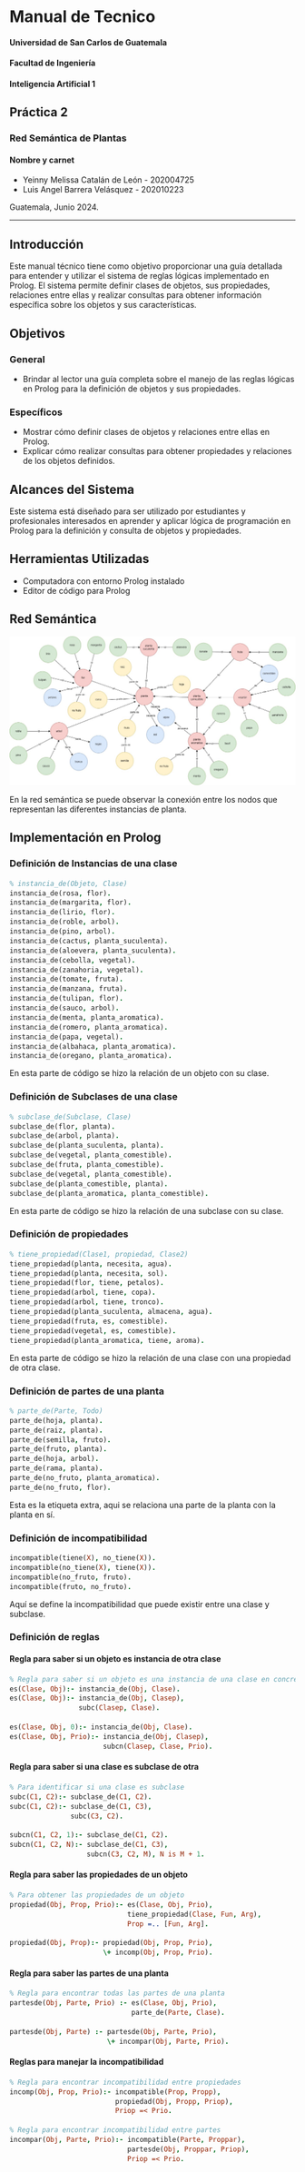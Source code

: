# Manual de Tecnico  
#### Universidad de San Carlos de Guatemala  
#### Facultad de Ingeniería  
#### Inteligencia Artificial 1  

## Práctica 2   
### Red Semántica de Plantas  

#### Nombre y carnet 
- Yeinny Melissa Catalán de León   - 202004725  
- Luis Angel Barrera Velásquez     - 202010223 

Guatemala, Junio 2024.  
___

## Introducción

Este manual técnico tiene como objetivo proporcionar una guía detallada para entender y utilizar el sistema de reglas lógicas implementado en Prolog. El sistema permite definir clases de objetos, sus propiedades, relaciones entre ellas y realizar consultas para obtener información específica sobre los objetos y sus características.

## Objetivos

### General

- Brindar al lector una guía completa sobre el manejo de las reglas lógicas en Prolog para la definición de objetos y sus propiedades.

### Específicos

- Mostrar cómo definir clases de objetos y relaciones entre ellas en Prolog.
- Explicar cómo realizar consultas para obtener propiedades y relaciones de los objetos definidos.

## Alcances del Sistema

Este sistema está diseñado para ser utilizado por estudiantes y profesionales interesados en aprender y aplicar lógica de programación en Prolog para la definición y consulta de objetos y propiedades.

## Herramientas Utilizadas

- Computadora con entorno Prolog instalado
- Editor de código para Prolog

## Red Semántica

<img src="RedSemanticaPrac2.jpg" alt="img1"/> 

En la red semántica se puede observar la conexión entre los nodos que representan las diferentes instancias de planta.

## Implementación en Prolog

### Definición de Instancias de una clase 

```prolog
% instancia_de(Objeto, Clase)
instancia_de(rosa, flor).
instancia_de(margarita, flor).
instancia_de(lirio, flor).
instancia_de(roble, arbol).
instancia_de(pino, arbol).
instancia_de(cactus, planta_suculenta).
instancia_de(aloevera, planta_suculenta).
instancia_de(cebolla, vegetal).
instancia_de(zanahoria, vegetal).
instancia_de(tomate, fruta).
instancia_de(manzana, fruta).
instancia_de(tulipan, flor).
instancia_de(sauco, arbol).
instancia_de(menta, planta_aromatica).
instancia_de(romero, planta_aromatica).
instancia_de(papa, vegetal).
instancia_de(albahaca, planta_aromatica).
instancia_de(oregano, planta_aromatica).
```

En esta parte de código se hizo la relación de un objeto con su clase.

### Definición de Subclases de una clase 

```prolog
% subclase_de(Subclase, Clase)
subclase_de(flor, planta).
subclase_de(arbol, planta).
subclase_de(planta_suculenta, planta).
subclase_de(vegetal, planta_comestible).
subclase_de(fruta, planta_comestible).
subclase_de(vegetal, planta_comestible).
subclase_de(planta_comestible, planta).
subclase_de(planta_aromatica, planta_comestible).
```

En esta parte de código se hizo la relación de una subclase con su clase.


### Definición de propiedades

```prolog
% tiene_propiedad(Clase1, propiedad, Clase2)
tiene_propiedad(planta, necesita, agua).
tiene_propiedad(planta, necesita, sol).
tiene_propiedad(flor, tiene, petalos).
tiene_propiedad(arbol, tiene, copa).
tiene_propiedad(arbol, tiene, tronco).
tiene_propiedad(planta_suculenta, almacena, agua).
tiene_propiedad(fruta, es, comestible).
tiene_propiedad(vegetal, es, comestible).
tiene_propiedad(planta_aromatica, tiene, aroma).
```

En esta parte de código se hizo la relación de una clase con una propiedad de otra clase.

### Definición de partes de una planta

```prolog
% parte_de(Parte, Todo)
parte_de(hoja, planta).
parte_de(raiz, planta).
parte_de(semilla, fruto).
parte_de(fruto, planta).
parte_de(hoja, arbol).
parte_de(rama, planta).
parte_de(no_fruto, planta_aromatica).
parte_de(no_fruto, flor).
```

Esta es la etiqueta extra, aqui se relaciona una parte de la planta con la planta en sí.

### Definición de incompatibilidad

```prolog
incompatible(tiene(X), no_tiene(X)).
incompatible(no_tiene(X), tiene(X)).
incompatible(no_fruto, fruto).
incompatible(fruto, no_fruto).
```

Aquí se define la incompatibilidad que puede existir entre una clase y subclase.

### Definición de reglas  

#### Regla para saber si un objeto es instancia de otra clase  
```prolog
% Regla para saber si un objeto es una instancia de una clase en concreto
es(Clase, Obj):- instancia_de(Obj, Clase).
es(Clase, Obj):- instancia_de(Obj, Clasep),
                 subc(Clasep, Clase).

es(Clase, Obj, 0):- instancia_de(Obj, Clase).
es(Clase, Obj, Prio):- instancia_de(Obj, Clasep),
                       subcn(Clasep, Clase, Prio).
```  

#### Regla para saber si una clase es subclase de otra
```prolog
% Para identificar si una clase es subclase
subc(C1, C2):- subclase_de(C1, C2).
subc(C1, C2):- subclase_de(C1, C3),
               subc(C3, C2).

subcn(C1, C2, 1):- subclase_de(C1, C2).
subcn(C1, C2, N):- subclase_de(C1, C3),
                   subcn(C3, C2, M), N is M + 1.
```  

#### Regla para saber las propiedades de un objeto
```prolog
% Para obtener las propiedades de un objeto
propiedad(Obj, Prop, Prio):- es(Clase, Obj, Prio),
                             tiene_propiedad(Clase, Fun, Arg),
                             Prop =.. [Fun, Arg].

propiedad(Obj, Prop):- propiedad(Obj, Prop, Prio),
                       \+ incomp(Obj, Prop, Prio).
```

#### Regla para saber las partes de una planta
```prolog
% Regla para encontrar todas las partes de una planta
partesde(Obj, Parte, Prio) :- es(Clase, Obj, Prio),
                              parte_de(Parte, Clase).

partesde(Obj, Parte) :- partesde(Obj, Parte, Prio),
                        \+ incompar(Obj, Parte, Prio).
```

#### Reglas para manejar la incompatibilidad
```prolog
% Regla para encontrar incompatibilidad entre propiedades
incomp(Obj, Prop, Prio):- incompatible(Prop, Propp),
                          propiedad(Obj, Propp, Priop),
                          Priop =< Prio.

% Regla para encontrar incompatibilidad entre partes
incompar(Obj, Parte, Prio):- incompatible(Parte, Proppar),
                             partesde(Obj, Proppar, Priop),
                             Priop =< Prio.
```